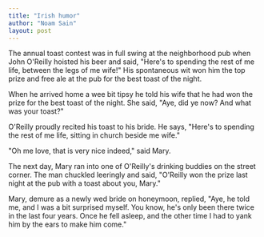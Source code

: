 ```yaml
---
title: "Irish humor"
author: "Noam Sain"
layout: post
---
```


The annual toast contest was in full swing at the neighborhood pub when John O'Reilly hoisted his beer and said, "Here's to spending the rest of me life, between the legs of me wife!" His spontaneous wit won him the top prize and free ale at the pub for the best toast of the night.

When he arrived home a wee bit tipsy he told his wife that he had won the prize for the best toast of the night. She said, "Aye, did ye now? And what was your toast?"

O'Reilly proudly recited his toast to his bride. He says, "Here's to spending the rest of me life, sitting in church beside me wife."

"Oh me love, that is very nice indeed," said Mary.

The next day, Mary ran into one of O'Reilly's drinking buddies on the street corner. The man chuckled leeringly and said, "O'Reilly won the prize last night at the pub with a toast about you, Mary."

Mary, demure as a newly wed bride on honeymoon, replied, "Aye, he told me, and I was a bit surprised myself. You know, he's only been there twice in the last four years. Once he fell asleep, and the other time I had to yank him by the ears to make him come."
